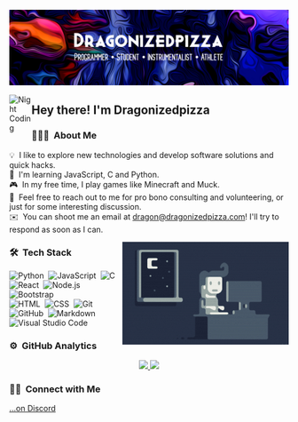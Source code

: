 ![Dragonizedpizza Banner](https://raw.githubusercontent.com/Dragonizedpizza/Dragonizedpizza/master/assets/Banner.jpg)

<img alt="Night Coding" src="./assets/Hand%20Wave.gif" width='40' align="left"/><h2>Hey there! I'm Dragonizedpizza</h2>

<!-- ## 👋 &nbsp;Hey there! I'm Dragonizedpizza. -->

### 👨🏻‍💻 &nbsp;About Me

💡 &nbsp;I like to explore new technologies and develop software solutions and quick hacks.\
🌱 &nbsp;I'm learning JavaScript, C and Python.\
🎮 &nbsp;In my free time, I play games like Minecraft and Muck.\
💬 &nbsp;Feel free to reach out to me for pro bono consulting and volunteering, or just for some interesting discussion.\
✉️ &nbsp;You can shoot me an email at dragon@dragonizedpizza.com! I'll try to respond as soon as I can.

<img alt="Night Coding" src="https://raw.githubusercontent.com/Dragonizedpizza/Dragonizedpizza/master/assets/DarkCoding.gif" align="right"/>

### 🛠 &nbsp;Tech Stack

![Python](https://img.shields.io/badge/-Python-05122A?style=flat&logo=python)&nbsp;
![JavaScript](https://img.shields.io/badge/-JavaScript-05122A?style=flat&logo=javascript)&nbsp;
![C](https://img.shields.io/badge/-C-05122A?style=flat&logo=C&logoColor=A8B9CC)&nbsp;
![React](https://img.shields.io/badge/-React-05122A?style=flat&logo=react)&nbsp;
![Node.js](https://img.shields.io/badge/-Node.js-05122A?style=flat&logo=node.js)&nbsp;
![Bootstrap](https://img.shields.io/badge/-Bootstrap-05122A?style=flat&logo=bootstrap&logoColor=563D7C)\
![HTML](https://img.shields.io/badge/-HTML-05122A?style=flat&logo=HTML5)&nbsp;
![CSS](https://img.shields.io/badge/-CSS-05122A?style=flat&logo=CSS3&logoColor=1572B6)&nbsp;
![Git](https://img.shields.io/badge/-Git-05122A?style=flat&logo=git)&nbsp;
![GitHub](https://img.shields.io/badge/-GitHub-05122A?style=flat&logo=github)&nbsp;
![Markdown](https://img.shields.io/badge/-Markdown-05122A?style=flat&logo=markdown)\
![Visual Studio Code](https://img.shields.io/badge/-Visual%20Studio%20Code-05122A?style=flat&logo=visual-studio-code&logoColor=007ACC)&nbsp;

### ⚙️ &nbsp;GitHub Analytics

<p align="center">
<a href="https://github.com/Dragonizedpizza">
  <img height="180em" src="https://github-readme-stats-eight-theta.vercel.app/api?username=Dragonizedpizza&show_icons=true&theme=algolia&include_all_commits=true&count_private=true"/>
  <img height="180em" src="https://github-readme-stats-eight-theta.vercel.app/api/top-langs/?username=Dragonizedpizza&layout=compact&langs_count=8&theme=algolia"/>
</a>
</p>

### 🤝🏻 &nbsp;Connect with Me

<a href="https://discord.com/users/701780722444402758">...on Discord</a>

